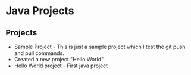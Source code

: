 # Java Projects

## Projects

- Sample Project - This is just a sample project which I test the git push and pull commands.
- Created a new project "Hello World".
- Hello World project - First java project